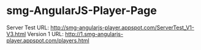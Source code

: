 smg-AngularJS-Player-Page
=========================
Server Test URL: 
http://smg-angularjs-player.appspot.com/ServerTest_V1-V3.html
Version 1 URL:
http://1.smg-angularjs-player.appspot.com/players.html
